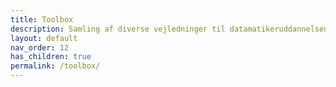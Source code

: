 ```yaml
---
title: Toolbox
description: Samling af diverse vejledninger til datamatikeruddannelsen i Lyngby og på Bornholm
layout: default
nav_order: 12
has_children: true
permalink: /toolbox/
---
```


